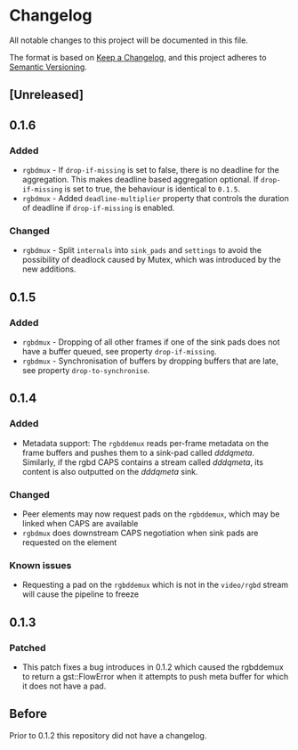 # Changelog
All notable changes to this project will be documented in this file.

The format is based on [Keep a Changelog](https://keepachangelog.com/en/1.0.0/),
and this project adheres to [Semantic Versioning](https://semver.org/spec/v2.0.0.html).

## [Unreleased]


## 0.1.6

### Added
- `rgbdmux` - If `drop-if-missing` is set to false, there is no deadline for the aggregation. This makes deadline based aggregation optional. If `drop-if-missing` is set to true, the behaviour is identical to `0.1.5`.
- `rgbdmux` - Added `deadline-multiplier` property that controls the duration of deadline if `drop-if-missing` is enabled.

### Changed
- `rgbdmux` - Split `internals` into `sink_pads` and `settings` to avoid the possibility of deadlock caused by Mutex, which was introduced by the new additions.


## 0.1.5

### Added
- `rgbdmux` - Dropping of all other frames if one of the sink pads does not have a buffer queued, see property `drop-if-missing`.
- `rgbdmux` - Synchronisation of buffers by dropping buffers that are late, see property `drop-to-synchronise`.


## 0.1.4

### Added
- Metadata support: The `rgbddemux` reads per-frame metadata on the frame buffers and pushes them to a sink-pad called *dddqmeta*. Similarly, if the rgbd CAPS contains a stream called *dddqmeta*, its content is also outputted on the *dddqmeta* sink.

### Changed
- Peer elements may now request pads on the `rgbddemux`, which may be linked when CAPS are available
- `rgbdmux` does downstream CAPS negotiation when sink pads are requested on the element

### Known issues
- Requesting a pad on the `rgbddemux` which is not in the `video/rgbd` stream will cause the pipeline to freeze  


## 0.1.3

### Patched
- This patch fixes a bug introduces in 0.1.2 which caused the rgbddemux to return a gst::FlowError when it attempts to push meta buffer for which it does not have a pad.

## Before
Prior to 0.1.2 this repository did not have a changelog.